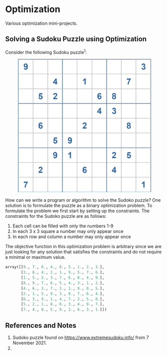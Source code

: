 # Optimization
Various optimization mini-projects.


## Solving a Sudoku Puzzle using Optimization

Consider the following Sudoku puzzle<sup>1</sup>:

 <p align="center">
  </p>
<figure>
  <p align="center">
    <img src="https://github.com/bwalzer4/Optimization/blob/main/Visuals/Sudoku_1.png?raw=True" />
  </p>
</figure>

How can we write a program or algorithm to solve the Sudoko puzzle? One solution is to formulate the puzzle as a binary optimization problem. To formulate the problem we first start by setting up the constraints. The constraints for the Sudoko puzzle are as follows:

1. Each cell can be filled with only the numbers 1-9
2. In each 3 x 3 square a number may only appear once
3. In each row and column a number may only appear once

The objective function in this optimization problem is arbitrary since we are just looking for any solution that satisfies the constraints and do not require a minimal or maximum value.


```python
array([[9., 7., 6., 4., 8., 5., 1., 2., 3.],
       [3., 8., 4., 2., 1., 9., 5., 7., 6.],
       [1., 5., 2., 3., 7., 6., 8., 4., 9.],
       [8., 9., 7., 6., 5., 4., 3., 1., 2.],
       [4., 6., 3., 7., 2., 1., 9., 8., 5.],
       [2., 1., 5., 9., 3., 8., 7., 6., 4.],
       [6., 3., 9., 1., 4., 7., 2., 5., 8.],
       [5., 2., 1., 8., 6., 3., 4., 9., 7.],
       [7., 4., 8., 5., 9., 2., 6., 3., 1.]])
```

## References and Notes
1. Sudoko puzzle found on https://www.extremesudoku.info/ from 7 November 2021.
2. 
